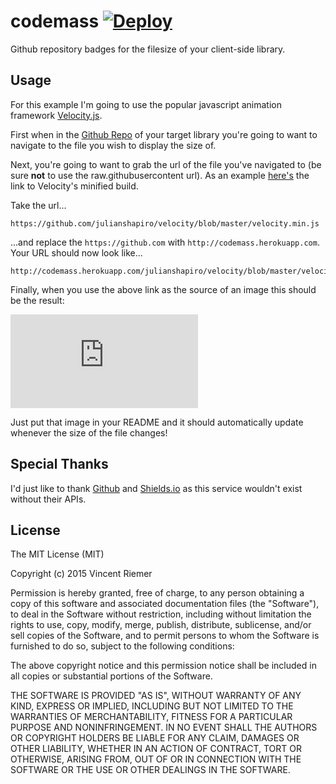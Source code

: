 # codemass [![Deploy](https://www.herokucdn.com/deploy/button.png)](https://heroku.com/deploy?template=https://github.com/vincentriemer/codemass)

Github repository badges for the filesize of your client-side library.

## Usage

For this example I'm going to use the popular javascript animation framework [Velocity.js](http://VelocityJS.org).

First when in the [Github Repo](https://github.com/julianshapiro/velocity) of your target library you're going to want to navigate to the file you wish to display the size of.

Next, you're going to want to grab the url of the file you've navigated to (be sure **not** to use the raw.githubusercontent url). As an example [here's](https://github.com/julianshapiro/velocity/blob/master/velocity.min.js) the link to Velocity's minified build.

Take the url...

```
https://github.com/julianshapiro/velocity/blob/master/velocity.min.js
```

...and replace the `https://github.com` with `http://codemass.herokuapp.com`. Your URL should now look like...

```
http://codemass.herokuapp.com/julianshapiro/velocity/blob/master/velocity.min.js
```

Finally, when you use the above link as the source of an image this should be the result:

![VelocityJS Size](http://codemass.herokuapp.com/julianshapiro/velocity/blob/master/velocity.min.js)

Just put that image in your README and it should automatically update whenever the size of the file changes!

## Special Thanks

I'd just like to thank [Github](https://github.com) and [Shields.io](http://shields.io) as this service wouldn't exist without their APIs.

## License

The MIT License (MIT)

Copyright (c) 2015 Vincent Riemer

Permission is hereby granted, free of charge, to any person obtaining a copy
of this software and associated documentation files (the "Software"), to deal
in the Software without restriction, including without limitation the rights
to use, copy, modify, merge, publish, distribute, sublicense, and/or sell
copies of the Software, and to permit persons to whom the Software is
furnished to do so, subject to the following conditions:

The above copyright notice and this permission notice shall be included in
all copies or substantial portions of the Software.

THE SOFTWARE IS PROVIDED "AS IS", WITHOUT WARRANTY OF ANY KIND, EXPRESS OR
IMPLIED, INCLUDING BUT NOT LIMITED TO THE WARRANTIES OF MERCHANTABILITY,
FITNESS FOR A PARTICULAR PURPOSE AND NONINFRINGEMENT. IN NO EVENT SHALL THE
AUTHORS OR COPYRIGHT HOLDERS BE LIABLE FOR ANY CLAIM, DAMAGES OR OTHER
LIABILITY, WHETHER IN AN ACTION OF CONTRACT, TORT OR OTHERWISE, ARISING FROM,
OUT OF OR IN CONNECTION WITH THE SOFTWARE OR THE USE OR OTHER DEALINGS IN
THE SOFTWARE.